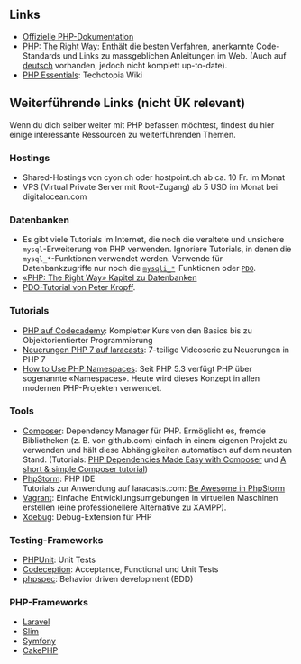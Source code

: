 ## Links

* [Offizielle PHP-Dokumentation](https://secure.php.net/manual/de/)
* [PHP: The Right Way](http://www.phptherightway.com): Enthält die besten Verfahren, anerkannte Code-Standards und Links zu massgeblichen Anleitungen im Web. (Auch auf [deutsch](https://rwetzlmayr.github.io/php-the-right-way/) vorhanden, jedoch nicht komplett up-to-date).
* [PHP Essentials](http://www.techotopia.com/index.php/PHP_Essentials): Techotopia Wiki

## Weiterführende Links (nicht ÜK relevant)

Wenn du dich selber weiter mit PHP befassen möchtest, findest du hier einige interessante Ressourcen zu weiterführenden Themen.

### Hostings

* Shared-Hostings von cyon.ch oder hostpoint.ch ab ca. 10 Fr. im Monat
* VPS (Virtual Private Server mit Root-Zugang) ab 5 USD im Monat bei digitalocean.com

### Datenbanken

* Es gibt viele Tutorials im Internet, die noch die veraltete und unsichere `mysql`-Erweiterung von PHP verwenden. Ignoriere Tutorials, in denen die `mysql_*`-Funktionen verwendet werden. Verwende für Datenbankzugriffe nur noch die [`mysqli_*`](https://secure.php.net/manual/de/book.mysqli.php)-Funktionen oder [`PDO`](https://secure.php.net/manual/de/class.pdo.php).
* [«PHP: The Right Way» Kapitel zu Datenbanken](http://www.phptherightway.com/#databases)
* [PDO-Tutorial von Peter Kropff](http://www.peterkropff.de/site/php/pdo.htm).

### Tutorials

* [PHP auf Codecademy](https://www.codecademy.com/learn/php): Kompletter Kurs von den Basics bis zu Objektorientierter Programmierung
* [Neuerungen PHP 7 auf laracasts](https://laracasts.com/series/php7-up-and-running): 7-teilige Videoserie zu Neuerungen in PHP 7
* [How to Use PHP Namespaces](http://www.sitepoint.com/php-53-namespaces-basics/): Seit PHP 5.3 verfügt PHP über sogenannte «Namespaces». Heute wird dieses Konzept in allen modernen PHP-Projekten verwendet.

### Tools

* [Composer](https://getcomposer.org/): Dependency Manager für PHP. Ermöglicht es, fremde Bibliotheken (z. B. von github.com) einfach in einem eigenen Projekt zu verwenden und hält diese Abhängigkeiten automatisch auf dem neusten Stand. (Tutorials: [PHP Dependencies Made Easy with Composer](http://www.sitepoint.com/watch-php-dependencies-made-easy-with-composer/) und [A short & simple Composer tutorial](http://www.dev-metal.com/composer-tutorial/))
* [PhpStorm](https://www.jetbrains.com/phpstorm/): PHP IDE<br />
  Tutorials zur Anwendung auf laracasts.com: [Be Awesome in PhpStorm](https://laracasts.com/series/how-to-be-awesome-in-phpstorm)
* [Vagrant](https://www.vagrantup.com/): Einfache Entwicklungsumgebungen in virtuellen Maschinen erstellen (eine professionellere Alternative zu XAMPP).
* [Xdebug](http://xdebug.org/): Debug-Extension für PHP

### Testing-Frameworks

* [PHPUnit](https://phpunit.de/): Unit Tests
* [Codeception](http://codeception.com/): Acceptance, Functional und Unit Tests
* [phpspec](https://phpspec.readthedocs.org/en/latest/): Behavior driven development (BDD)

### PHP-Frameworks

* [Laravel](http://laravel.com/)
* [Slim](http://www.slimframework.com/)
* [Symfony](https://symfony.com/)
* [CakePHP](http://cakephp.org/)
